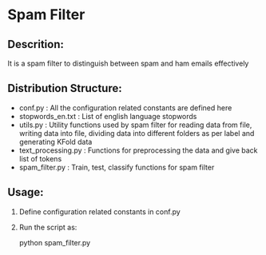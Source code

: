 Spam Filter
===========
Descrition:
------------
It is a spam filter to distinguish between spam and ham emails effectively

Distribution Structure:
-----------------------
* conf.py : All the configuration related constants are defined here
* stopwords_en.txt : List of english language stopwords
* utils.py : Utility functions used by spam filter for reading data from file, writing data into file, dividing data into different folders as per label and generating KFold data
* text_processing.py : Functions for preprocessing the data and give back list of tokens
* spam_filter.py : Train, test, classify functions for spam filter
	
Usage:
------
1. Define configuration related constants in conf.py
2. Run the script as:

    python spam_filter.py
	  
